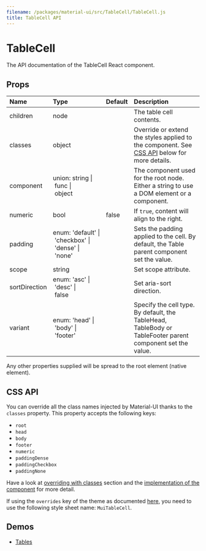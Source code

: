```yaml
---
filename: /packages/material-ui/src/TableCell/TableCell.js
title: TableCell API
---
```


<!--- This documentation is automatically generated, do not try to edit it. -->

# TableCell

<p class="description">The API documentation of the TableCell React component.</p>



## Props

| Name | Type | Default | Description |
|:-----|:-----|:--------|:------------|
| <span class="prop-name">children</span> | <span class="prop-type">node |   | The table cell contents. |
| <span class="prop-name">classes</span> | <span class="prop-type">object |   | Override or extend the styles applied to the component. See [CSS API](#css-api) below for more details. |
| <span class="prop-name">component</span> | <span class="prop-type">union:&nbsp;string&nbsp;&#124;<br>&nbsp;func&nbsp;&#124;<br>&nbsp;object<br> |   | The component used for the root node. Either a string to use a DOM element or a component. |
| <span class="prop-name">numeric</span> | <span class="prop-type">bool | <span class="prop-default">false</span> | If `true`, content will align to the right. |
| <span class="prop-name">padding</span> | <span class="prop-type">enum:&nbsp;'default'&nbsp;&#124;<br>&nbsp;'checkbox'&nbsp;&#124;<br>&nbsp;'dense'&nbsp;&#124;<br>&nbsp;'none'<br> |   | Sets the padding applied to the cell. By default, the Table parent component set the value. |
| <span class="prop-name">scope</span> | <span class="prop-type">string |   | Set scope attribute. |
| <span class="prop-name">sortDirection</span> | <span class="prop-type">enum:&nbsp;'asc'&nbsp;&#124;<br>&nbsp;'desc'&nbsp;&#124;<br>&nbsp;false<br> |   | Set aria-sort direction. |
| <span class="prop-name">variant</span> | <span class="prop-type">enum:&nbsp;'head'&nbsp;&#124;<br>&nbsp;'body'&nbsp;&#124;<br>&nbsp;'footer'<br> |   | Specify the cell type. By default, the TableHead, TableBody or TableFooter parent component set the value. |

Any other properties supplied will be spread to the root element (native element).

## CSS API

You can override all the class names injected by Material-UI thanks to the `classes` property.
This property accepts the following keys:

- `root`
- `head`
- `body`
- `footer`
- `numeric`
- `paddingDense`
- `paddingCheckbox`
- `paddingNone`

Have a look at [overriding with classes](/customization/overrides#overriding-with-classes) section
and the [implementation of the component](https://github.com/mui-org/material-ui/tree/master/packages/material-ui/src/TableCell/TableCell.js)
for more detail.

If using the `overrides` key of the theme as documented
[here](/customization/themes#customizing-all-instances-of-a-component-type),
you need to use the following style sheet name: `MuiTableCell`.

## Demos

- [Tables](/demos/tables)

